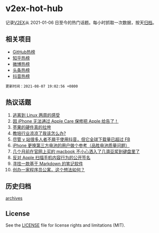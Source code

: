 # v2ex-hot-hub

 记录[V2EX](https://www.v2ex.com/)从 2021-01-06 日至今的热门话题。每小时抓取一次数据，按天[归档](archives)。
 
 ## 相关项目

- [GitHub热榜](https://github.com/snaildev/github-hot-hub)
- [知乎热榜](https://github.com/snaildev/zhihu-hot-hub)
- [微博热榜](https://github.com/snaildev/weibo-hot-hub)
- [头条热榜](https://github.com/snaildev/toutiao-hot-hub)
- [抖音热榜](https://github.com/snaildev/douyin-hot-hub)


 `更新时间：2021-08-07 19:02:56 +0800`

## 热议话题

1. [逃离到 Linux 两周的感受](https://www.v2ex.com/t/794193)
1. [因 iPhone 无法通过 Apple Care 保修把 Apple 给告了！](https://www.v2ex.com/t/794185)
1. [苹果的硬件真的拉垮](https://www.v2ex.com/t/794200)
1. [教培行业凉凉了我该怎么办?](https://www.v2ex.com/t/794236)
1. [尽管 v 站很多人者不屑于使用抖音，但它全球下载量已超过 FB](https://www.v2ex.com/t/794165)
1. [iPhone 更换第三方电池的用户做个参考（品胜电池质量问题）](https://www.v2ex.com/t/794216)
1. [几个月前在官网上买的 macbook 不小心洒入了几滴豆浆到键盘里了](https://www.v2ex.com/t/794212)
1. [反对 Apple 扫描手机内容行为的公开签名](https://www.v2ex.com/t/794268)
1. [寻找一款基于 Markdown 的笔记软件](https://www.v2ex.com/t/794167)
1. [创办一家程序员公寓，这个想法如何？](https://www.v2ex.com/t/794277)

## 历史归档

[archives](archives)

## License

See the [LICENSE](LICENSE) file for license rights and limitations (MIT).
